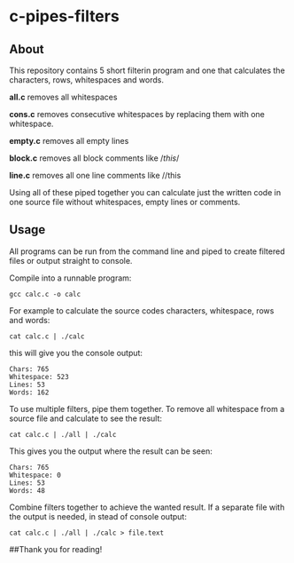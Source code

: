 # c-pipes-filters

## About

This repository contains 5 short filterin program and one that calculates the characters, rows, whitespaces and words.

**all.c** removes all whitespaces

**cons.c** removes consecutive whitespaces by replacing them with one whitespace.

**empty.c** removes all empty lines

**block.c** removes all block comments like /*this*/

**line.c** removes all one line comments like //this

Using all of these piped together you can calculate just the written code in one source file without whitespaces, empty lines or comments.

## Usage

All programs can be run from the command line and piped to create filtered files or output straight to console.

Compile into a runnable program:

```
gcc calc.c -o calc
```

For example to calculate the source codes characters, whitespace, rows and words:

```
cat calc.c | ./calc
```

this will give you the console output:

```
Chars: 765
Whitespace: 523
Lines: 53
Words: 162
```

To use multiple filters, pipe them together. To remove all whitespace from a source file and calculate to see the result:

```
cat calc.c | ./all | ./calc
```

This gives you the output where the result can be seen:

```
Chars: 765
Whitespace: 0 
Lines: 53
Words: 48
```

Combine filters together to achieve the wanted result. If a separate file with the output is needed, in stead of console output:

```
cat calc.c | ./all | ./calc > file.text
```

##Thank you for reading!